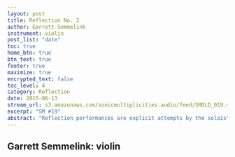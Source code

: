 ```yaml
---
layout: post
title: Reflection No. 2
author: Garrett Semmelink
instrument: violin
post_list: "date"
toc: true
home_btn: true
btn_text: true
footer: true
maximize: true
encrypted_text: false
toc_level: 4
category: Reflection
date: 2015-06-13
stream_url: s3.amazonaws.com/sonicmultiplicities.audio/feed/SMOLD_019.mp3
excerpt: "SM #19"
abstract: "Reflection performances are explicit attempts by the soloist to reflect upon their overarching SM experience, as it relates to the present time period."
---
```


## Garrett Semmelink: violin
